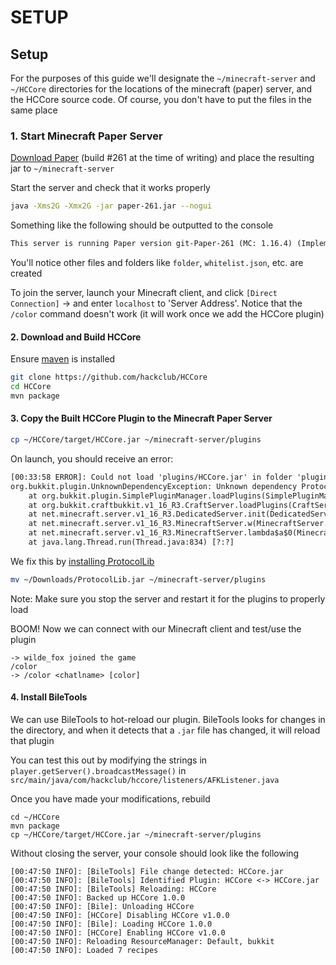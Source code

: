 # SETUP

## Setup

For the purposes of this guide we'll designate the `~/minecraft-server` and `~/HCCore` directories for the locations of the minecraft (paper) server, and the HCCore source code. Of course, you don't have to put the files in the same place

### 1. Start Minecraft Paper Server

[Download Paper](https://papermc.io/downloads) (build #261 at the time of writing) and place the resulting jar to `~/minecraft-server`

Start the server and check that it works properly

```sh
java -Xms2G -Xmx2G -jar paper-261.jar --nogui
```

Something like the following should be outputted to the console

```txt
This server is running Paper version git-Paper-261 (MC: 1.16.4) (Implementing API version 1.16.4-R0.1-SNAPSHOT)
```

You'll notice other files and folders like `folder`, `whitelist.json`, etc. are created

To join the server, launch your Minecraft client, and click `[Direct Connection]` -> and enter `localhost` to 'Server Address'. Notice that the `/color` command doesn't work (it will work once we add the HCCore plugin)

#### 2. Download and Build HCCore

Ensure [maven](https://maven.apache.org/download.cgi) is installed

```sh
git clone https://github.com/hackclub/HCCore
cd HCCore
mvn package
```

#### 3. Copy the Built HCCore Plugin to the Minecraft Paper Server

```sh
cp ~/HCCore/target/HCCore.jar ~/minecraft-server/plugins
```

On launch, you should receive an error:

```txt
[00:33:58 ERROR]: Could not load 'plugins/HCCore.jar' in folder 'plugins'
org.bukkit.plugin.UnknownDependencyException: Unknown dependency ProtocolLib. Please download and install ProtocolLib to run this plugin.
	at org.bukkit.plugin.SimplePluginManager.loadPlugins(SimplePluginManager.java:272) ~[patched_1.16.4.jar:git-Paper-261]
	at org.bukkit.craftbukkit.v1_16_R3.CraftServer.loadPlugins(CraftServer.java:389) ~[patched_1.16.4.jar:git-Paper-261]
	at net.minecraft.server.v1_16_R3.DedicatedServer.init(DedicatedServer.java:206) ~[patched_1.16.4.jar:git-Paper-261]
	at net.minecraft.server.v1_16_R3.MinecraftServer.w(MinecraftServer.java:939) ~[patched_1.16.4.jar:git-Paper-261]
	at net.minecraft.server.v1_16_R3.MinecraftServer.lambda$a$0(MinecraftServer.java:177) ~[patched_1.16.4.jar:git-Paper-261]
	at java.lang.Thread.run(Thread.java:834) [?:?]
```

We fix this by [installing ProtocolLib](https://www.spigotmc.org/resources/protocollib.1997/)

```sh
mv ~/Downloads/ProtocolLib.jar ~/minecraft-server/plugins
```

Note: Make sure you stop the server and restart it for the plugins to properly load

BOOM! Now we can connect with our Minecraft client and test/use the plugin

```text
-> wilde_fox joined the game
/color
-> /color <chatlname> [color]
```

#### 4. Install BileTools

We can use BileTools to hot-reload our plugin. BileTools looks for changes in the directory, and when it detects that a `.jar` file has changed, it will reload that plugin

You can test this out by modifying the strings in `player.getServer().broadcastMessage()` in `src/main/java/com/hackclub/hccore/listeners/AFKListener.java`

Once you have made your modifications, rebuild

```
cd ~/HCCore
mvn package
cp ~/HCCore/target/HCCore.jar ~/minecraft-server/plugins
```

Without closing the server, your console should look like the following

```text
[00:47:50 INFO]: [BileTools] File change detected: HCCore.jar
[00:47:50 INFO]: [BileTools] Identified Plugin: HCCore <-> HCCore.jar
[00:47:50 INFO]: [BileTools] Reloading: HCCore
[00:47:50 INFO]: Backed up HCCore 1.0.0
[00:47:50 INFO]: [Bile]: Unloading HCCore
[00:47:50 INFO]: [HCCore] Disabling HCCore v1.0.0
[00:47:50 INFO]: [Bile]: Loading HCCore 1.0.0
[00:47:50 INFO]: [HCCore] Enabling HCCore v1.0.0
[00:47:50 INFO]: Reloading ResourceManager: Default, bukkit
[00:47:50 INFO]: Loaded 7 recipes
```
